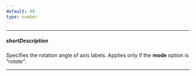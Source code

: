 ```yaml
---
default: 90
type: number
---
```

---
##### shortDescription
Specifies the rotation angle of axis labels. Applies only if the **mode** option is *"rotate"*.

---
